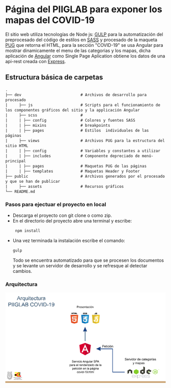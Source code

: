 # Página del PIIGLAB para exponer los mapas del COVID-19
El sitio web utiliza tecnologías de Node js: [GULP](https://gulpjs.com/) para la automatización del preprocesado del código de estilos en [SASS](https://sass-lang.com/) y procesado de la maqueta [PUG](https://pugjs.org/api/getting-started.html) que retorna el HTML, para la sección "COVID-19" se usa Angular para mostrar dinamicamente el menu de las categorias y los mapas, dicha aplicación de [Angular](https://angular.io/) como Single Page Aplication obtiene los datos de una api-rest creada con [Express](https://expressjs.com/).
## Estructura básica de carpetas

    .
    ├── dev                          # Archivos de desarrollo para procesado 
    |     ├── js                     # Scripts para el funcionamiento de los componentes gráficos del sitio y la applicación Angular
    |     ├── scss                   # 
    |     | ├── config               # Colores y fuentes SASS
    |     | ├── mixins               # breakpoints 
    |     | ├── pages                # Estilos  individuales de las páginas
    |     ├── views                  # Archivos PUG para la estructura del sitio HTML 
    |     | ├── config               # Variables y constantes a utilizar 
    |     | ├── includes             # Componente depreciado de menú-principal
    |     | ├── pages                # Maquetas PUG de las páginas
    |     | ├── templates            # Maquetas Header y Footer
    ├── public                       # Archivos generados por el procesado y que se han de publicar
    |     ├── assets                 # Recursos gráficos
    └── README.md

### Pasos para ejectuar el proyecto en local
* Descarga el proyecto con git clone o como zip.
* En el directorio del proyecto abre una terminal y escribe:
    ```bash
     npm install
    ```
* Una vez terminada la instalación escribe el comando:
    ```bash 
    gulp
    ```
    Todo se encuentra automatizado para que se procesen los documentos y se levante un servidor de desarrollo y se refresque al detectar cambios.

### Arquitectura
![alt text](https://github.com/boozinas/PIIGLAB-covid-19/blob/main/public/assets/img/architecture_PIIGLAB_covid.png?raw=true)
